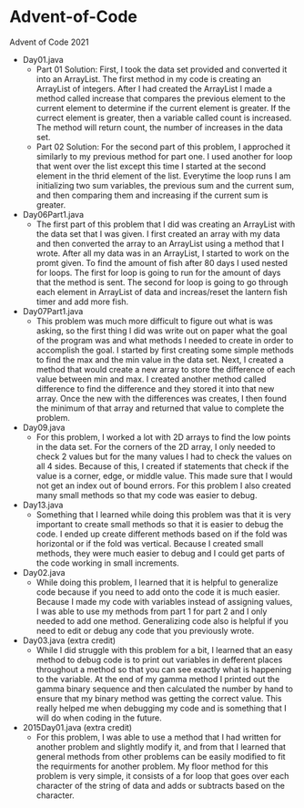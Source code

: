 # Advent-of-Code
Advent of Code 2021
* Day01.java 
  * Part 01 Solution: First, I took the data set provided and converted it into an ArrayList. The first method in my code is creating an ArrayList of integers. After I had created the ArrayList I made a method called increase that compares the previous element to the current element to determine if the current element is greater. If the currect element is greater, then a variable called count is increased. The method will return count, the number of increases in the data set. 
  * Part 02 Solution: For the second part of this problem, I approched it similarly to my previous method for part one. I used another for loop that went over the list except this time I started at the second element in the thrid element of the list. Everytime the loop runs I am initializing two sum variables, the previous sum and the current sum, and then comparing them and increasing if the current sum is greater. 
* Day06Part1.java
  *  The first part of this problem that I did was creating an ArrayList with the data set that I was given. I first created an array with my data and then converted the array to an ArrayList using a method that I wrote. After all my data was in an ArrayList, I started to work on the promt given. To find the amount of fish after 80 days I used nested for loops. The first for loop is going to run for the amount of days that the method is sent. The second for loop is going to go through each element in ArrayList of data and increas/reset the lantern fish timer and add more fish.
* Day07Part1.java
  *   This problem was much more difficult to figure out what is was asking, so the first thing I did was write out on paper what the goal of the program was and what methods I needed to create in order to accomplish the goal. I started by first creating some simple methods to find the max and the min value in the data set. Next, I created a method that would create a new array to store the difference of each value between min and max. I created another method called difference to find the difference and they stored it into that new array. Once the new with the differences was creates, I then found the minimum of that array and returned that value to complete the problem.
* Day09.java
   *    For this problem, I worked a lot with 2D arrays to find the low points in the data set. For the corners of the 2D array, I only needed to check 2 values but for the many values I had to check the values on all 4 sides. Because of this, I created if statements that check if the value is a corner, edge, or middle value. This made sure that I would not get an index out of bound errors. For this problem I also created many small methods so that my code was easier to debug. 
* Day13.java
   *    Something that I learned while doing this problem was that it is very important to create small methods so that it is easier to debug the code. I ended up create different methods based on if the fold was horizontal or if the fold was vertical. Because I created small methods, they were much easier to debug and I could get parts of the code working in small increments. 
* Day02.java
   *    While doing this problem, I learned that it is helpful to generalize code because if you need to add onto the code it is much easier. Because I made my code with variables instead of assigning values, I was able to use my methods from part 1 for part 2 and I only needed to add one method. Generalizing code also is helpful if you need to edit or debug any code that you previously wrote. 
* Day03.java (extra credit)
   *    While I did struggle with this problem for a bit, I learned that an easy method to debug code is to print out variables in defferent places throughout a method so that you can see exactly what is happening to the variable. At the end of my gamma method I printed out the gamma binary sequence and then calculated the number by hand to ensure that my binary method was getting the correct value. This really helped me when debugging my code and is something that I will do when coding in the future. 
* 2015Day01.java (extra credit)
   *    For this problem, I was able to use a method that I had written for another problem and slightly modify it, and from that I learned that general methods from other problems can be easily modified to fit the requirments for another problem. My floor method for this problem is very simple, it consists of a for loop that goes over each character of the string of data and adds or subtracts based on the character. 
